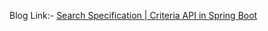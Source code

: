 Blog Link:- [Search Specification | Criteria API in Spring Boot](https://www.knowprogram.com/spring/criteria-api-spring-boot/)
